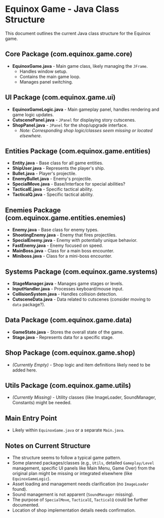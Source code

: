 # Equinox Game - Java Class Structure

This document outlines the current Java class structure for the Equinox game.

## Core Package (com.equinox.game.core)

- **EquinoxGame.java** - Main game class, likely managing the `JFrame`.
  - Handles window setup.
  - Contains the main game loop.
  - Manages panel switching.

## UI Package (com.equinox.game.ui)

- **EquinoxGameLogic.java** - Main gameplay panel, handles rendering and game logic updates.
- **CutscenePanel.java** - `JPanel` for displaying story cutscenes.
- **ShopPanel.java** - `JPanel` for the shop/upgrade interface.
  - *Note: Corresponding shop logic/classes seem missing or located elsewhere.*

## Entities Package (com.equinox.game.entities)

- **Entity.java** - Base class for all game entities.
- **ShipUser.java** - Represents the player's ship.
- **Bullet.java** - Player's projectile.
- **EnemyBullet.java** - Enemy's projectile.
- **SpecialMove.java** - Base/Interface for special abilities?
- **TacticalE.java** - Specific tactical ability.
- **TacticalQ.java** - Specific tactical ability.

## Enemies Package (com.equinox.game.entities.enemies)

- **Enemy.java** - Base class for enemy types.
- **ShootingEnemy.java** - Enemy that fires projectiles.
- **SpecialEnemy.java** - Enemy with potentially unique behavior.
- **FastEnemy.java** - Enemy focused on speed.
- **MainBoss.java** - Class for a main boss encounter.
- **Miniboss.java** - Class for a mini-boss encounter.

## Systems Package (com.equinox.game.systems)

- **StageManager.java** - Manages game stages or levels.
- **InputHandler.java** - Processes keyboard/mouse input.
- **CollisionSystem.java** - Handles collision detection.
- **CutsceneData.java** - Data related to cutscenes (consider moving to `data` package?).

## Data Package (com.equinox.game.data)

- **GameState.java** - Stores the overall state of the game.
- **Stage.java** - Represents data for a specific stage.

## Shop Package (com.equinox.game.shop)

- *(Currently Empty)* - Shop logic and item definitions likely need to be added here.

## Utils Package (com.equinox.game.utils)

- *(Currently Missing)* - Utility classes (like ImageLoader, SoundManager, Constants) might be needed.

## Main Entry Point

- Likely within `EquinoxGame.java` or a separate `Main.java`.

## Notes on Current Structure

- The structure seems to follow a typical game pattern.
- Some planned packages/classes (e.g., `Utils`, detailed `Gameplay/Level` management, specific UI panels like Main Menu, Game Over) from the original plan might be missing or integrated elsewhere (like `EquinoxGameLogic`).
- Asset loading and management needs clarification (no `ImageLoader` found).
- Sound management is not apparent (`SoundManager` missing).
- The purpose of `SpecialMove`, `TacticalE`, `TacticalQ` could be further documented.
- Location of shop implementation details needs confirmation. 